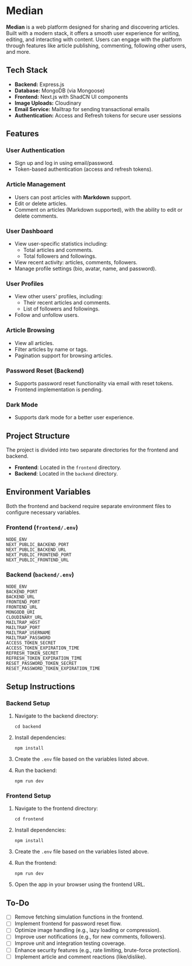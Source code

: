 # Median

**Median** is a web platform designed for sharing and discovering articles. Built with a modern stack, it offers a smooth user experience for writing, editing, and interacting with content. Users can engage with the platform through features like article publishing, commenting, following other users, and more.

## Tech Stack

- **Backend:** Express.js
- **Database:** MongoDB (via Mongoose)
- **Frontend:** Next.js with ShadCN UI components
- **Image Uploads:** Cloudinary
- **Email Service:** Mailtrap for sending transactional emails
- **Authentication:** Access and Refresh tokens for secure user sessions

## Features

### User Authentication
- Sign up and log in using email/password.
- Token-based authentication (access and refresh tokens).

### Article Management
- Users can post articles with **Markdown** support.
- Edit or delete articles.
- Comment on articles (Markdown supported), with the ability to edit or delete comments.

### User Dashboard
- View user-specific statistics including:
  - Total articles and comments.
  - Total followers and followings.
- View recent activity: articles, comments, followers.
- Manage profile settings (bio, avatar, name, and password).

### User Profiles
- View other users' profiles, including:
  - Their recent articles and comments.
  - List of followers and followings.
- Follow and unfollow users.

### Article Browsing
- View all articles.
- Filter articles by name or tags.
- Pagination support for browsing articles.

### Password Reset (Backend)
- Supports password reset functionality via email with reset tokens.
- Frontend implementation is pending.

### Dark Mode
- Supports dark mode for a better user experience.

## Project Structure

The project is divided into two separate directories for the frontend and backend.

- **Frontend**: Located in the `frontend` directory.
- **Backend**: Located in the `backend` directory.

## Environment Variables

Both the frontend and backend require separate environment files to configure necessary variables.

### Frontend (`frontend/.env`)

```
NODE_ENV
NEXT_PUBLIC_BACKEND_PORT
NEXT_PUBLIC_BACKEND_URL
NEXT_PUBLIC_FRONTEND_PORT
NEXT_PUBLIC_FRONTEND_URL
```

### Backend (`backend/.env`)

```
NODE_ENV
BACKEND_PORT
BACKEND_URL
FRONTEND_PORT
FRONTEND_URL
MONGODB_URI
CLOUDINARY_URL
MAILTRAP_HOST
MAILTRAP_PORT
MAILTRAP_USERNAME
MAILTRAP_PASSWORD
ACCESS_TOKEN_SECRET
ACCESS_TOKEN_EXPIRATION_TIME
REFRESH_TOKEN_SECRET
REFRESH_TOKEN_EXPIRATION_TIME
RESET_PASSWORD_TOKEN_SECRET
RESET_PASSWORD_TOKEN_EXPIRATION_TIME
```

## Setup Instructions

### Backend Setup

1. Navigate to the backend directory:
   ```
   cd backend
   ```

2. Install dependencies:
   ```
   npm install
   ```

3. Create the `.env` file based on the variables listed above.

4. Run the backend:
   ```
   npm run dev
   ```

### Frontend Setup

1. Navigate to the frontend directory:
   ```
   cd frontend
   ```

2. Install dependencies:
   ```
   npm install
   ```

3. Create the `.env` file based on the variables listed above.

4. Run the frontend:
   ```
   npm run dev
   ```

5. Open the app in your browser using the frontend URL.

## To-Do
- [ ] Remove fetching simulation functions in the frontend.
- [ ] Implement frontend for password reset flow.
- [ ] Optimize image handling (e.g., lazy loading or compression).
- [ ] Improve user notifications (e.g., for new comments, followers).
- [ ] Improve unit and integration testing coverage.
- [ ] Enhance security features (e.g., rate limiting, brute-force protection).
- [ ] Implement article and comment reactions (like/dislike).
